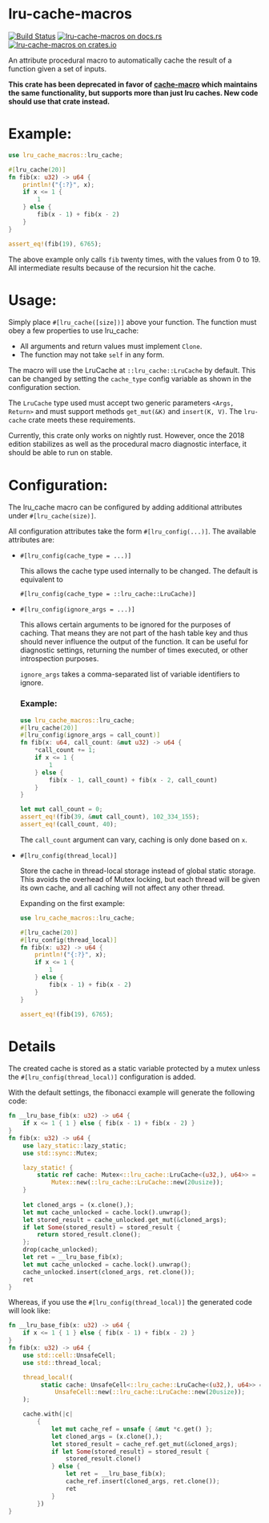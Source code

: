 lru-cache-macros
================
[![Build Status](https://travis-ci.org/tylerreisinger/lru-cache-macro.svg?branch=master)](https://travis-ci.org/tylerreisinger/lru-cache-macro)
[![lru-cache-macros on docs.rs][docsrs-image]][docsrs]
[![lru-cache-macros on crates.io][crates-image]][crates]

[docsrs-image]: https://docs.rs/lru-cache-macros/badge.svg
[docsrs]: https://docs.rs/lru-cache-macros
[crates-image]: https://img.shields.io/crates/v/lru-cache-macros.svg
[crates]: https://crates.io/crates/lru-cache-macros/

An attribute procedural macro to automatically cache the result of a function given a set of inputs.

**This crate has been deprecated in favor of [cache-macro](https://crates.io/crates/cache-macro) which maintains
the same functionality, but supports more than just lru caches. New code should use that crate instead.**

# Example:

```rust
use lru_cache_macros::lru_cache;

#[lru_cache(20)]
fn fib(x: u32) -> u64 {
    println!("{:?}", x);
    if x <= 1 {
        1
    } else {
        fib(x - 1) + fib(x - 2)
    }
}

assert_eq!(fib(19), 6765);
```

The above example only calls `fib` twenty times, with the values from 0 to 19. All intermediate
results because of the recursion hit the cache.

# Usage:

Simply place `#[lru_cache([size])]` above your function. The function must obey a few properties
to use lru_cache:

* All arguments and return values must implement `Clone`.
* The function may not take `self` in any form.

The macro will use the LruCache at `::lru_cache::LruCache` by default. This can be changed by
setting the `cache_type` config variable as shown in the configuration section.

The `LruCache` type used must accept two generic parameters `<Args, Return>` and must support methods
`get_mut(&K)` and `insert(K, V)`. The `lru-cache` crate meets these requirements.

Currently, this crate only works on nightly rust. However, once the 2018 edition stabilizes as well as the
procedural macro diagnostic interface, it should be able to run on stable.

# Configuration:

The lru_cache macro can be configured by adding additional attributes under `#[lru_cache(size)]`.

All configuration attributes take the form `#[lru_config(...)]`. The available attributes are:

* `#[lru_config(cache_type = ...)]`

    This allows the cache type used internally to be changed. The default is equivalent to
    
    ```#[lru_config(cache_type = ::lru_cache::LruCache)]```
    
* `#[lru_config(ignore_args = ...)]`
    
    This allows certain arguments to be ignored for the purposes of caching. That means they are not part of the 
    hash table key and thus should never influence the output of the function. It can be useful for diagnostic settings,
    returning the number of times executed, or other introspection purposes.
    
    `ignore_args` takes a comma-separated list of variable identifiers to ignore.
    
    ### Example:
    ```rust
    use lru_cache_macros::lru_cache;
    #[lru_cache(20)]
    #[lru_config(ignore_args = call_count)]
    fn fib(x: u64, call_count: &mut u32) -> u64 {
        *call_count += 1;
        if x <= 1 {
            1
        } else {
            fib(x - 1, call_count) + fib(x - 2, call_count)
        }
    }

    let mut call_count = 0;
    assert_eq!(fib(39, &mut call_count), 102_334_155);
    assert_eq!(call_count, 40);
    ```
    
    The `call_count` argument can vary, caching is only done based on `x`.
    
* `#[lru_config(thread_local)]`

    Store the cache in thread-local storage instead of global static storage. This avoids the overhead of Mutex locking,
    but each thread will be given its own cache, and all caching will not affect any other thread.
    
    Expanding on the first example:
    
    ```rust
    use lru_cache_macros::lru_cache;

    #[lru_cache(20)]
    #[lru_config(thread_local)]
    fn fib(x: u32) -> u64 {
        println!("{:?}", x);
        if x <= 1 {
            1
        } else {
            fib(x - 1) + fib(x - 2)
        }
    }

    assert_eq!(fib(19), 6765);
    ``` 

# Details
The created cache is stored as a static variable protected by a mutex unless the `#[lru_config(thread_local)]` configuration
is added.

With the default settings, the fibonacci example will generate the following code:

```rust
fn __lru_base_fib(x: u32) -> u64 {
    if x <= 1 { 1 } else { fib(x - 1) + fib(x - 2) }
}
fn fib(x: u32) -> u64 {
    use lazy_static::lazy_static;
    use std::sync::Mutex;

    lazy_static! {
        static ref cache: Mutex<::lru_cache::LruCache<(u32,), u64>> =
            Mutex::new(::lru_cache::LruCache::new(20usize));
    }
    
    let cloned_args = (x.clone(),);
    let mut cache_unlocked = cache.lock().unwrap();
    let stored_result = cache_unlocked.get_mut(&cloned_args);
    if let Some(stored_result) = stored_result {
        return stored_result.clone();
    };
    drop(cache_unlocked);
    let ret = __lru_base_fib(x);
    let mut cache_unlocked = cache.lock().unwrap();
    cache_unlocked.insert(cloned_args, ret.clone());
    ret
}

```

Whereas, if you use the `#[lru_config(thread_local)]` the generated code will look like:


```rust
fn __lru_base_fib(x: u32) -> u64 {
    if x <= 1 { 1 } else { fib(x - 1) + fib(x - 2) }
}
fn fib(x: u32) -> u64 {
    use std::cell::UnsafeCell;
    use std::thread_local;

    thread_local!(
         static cache: UnsafeCell<::lru_cache::LruCache<(u32,), u64>> =
             UnsafeCell::new(::lru_cache::LruCache::new(20usize));
    );

    cache.with(|c|
        {
            let mut cache_ref = unsafe { &mut *c.get() };
            let cloned_args = (x.clone(),);
            let stored_result = cache_ref.get_mut(&cloned_args);
            if let Some(stored_result) = stored_result {
                stored_result.clone()
            } else {
                let ret = __lru_base_fib(x);
                cache_ref.insert(cloned_args, ret.clone());
                ret
            }
        })
}
```
